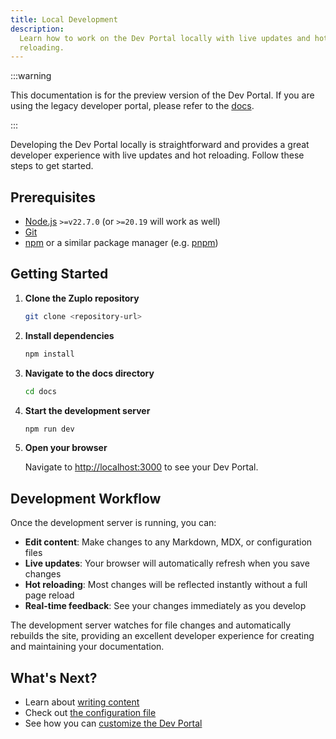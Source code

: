 ```yaml
---
title: Local Development
description:
  Learn how to work on the Dev Portal locally with live updates and hot
  reloading.
---
```


:::warning

This documentation is for the preview version of the Dev Portal. If you are
using the legacy developer portal, please refer to the
[docs](/docs/legacy/dev-portal/overview).

:::

Developing the Dev Portal locally is straightforward and provides a great
developer experience with live updates and hot reloading. Follow these steps to
get started.

## Prerequisites

- [Node.js](https://nodejs.org) `>=v22.7.0` (or `>=20.19` will work as well)
- [Git](https://git-scm.com)
- [npm](https://www.npmjs.com) or a similar package manager (e.g.
  [pnpm](https://pnpm.io))

## Getting Started

<Stepper>

1. **Clone the Zuplo repository**

   ```bash
   git clone <repository-url>
   ```

1. **Install dependencies**

   ```bash
   npm install
   ```

1. **Navigate to the docs directory**

   ```bash
   cd docs
   ```

1. **Start the development server**

   ```bash
   npm run dev
   ```

1. **Open your browser**

   Navigate to [http://localhost:3000](http://localhost:3000) to see your Dev
   Portal.

</Stepper>

## Development Workflow

Once the development server is running, you can:

- **Edit content**: Make changes to any Markdown, MDX, or configuration files
- **Live updates**: Your browser will automatically refresh when you save
  changes
- **Hot reloading**: Most changes will be reflected instantly without a full
  page reload
- **Real-time feedback**: See your changes immediately as you develop

The development server watches for file changes and automatically rebuilds the
site, providing an excellent developer experience for creating and maintaining
your documentation.

## What's Next?

- Learn about [writing content](./zudoku/writing.mdx)
- Check out [the configuration file](./zudoku/configuration/overview)
- See how you can
  [customize the Dev Portal](./zudoku/customization/colors-theme)
